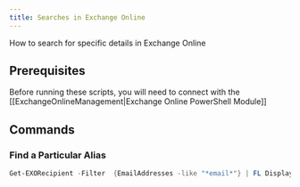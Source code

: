 ```yaml
---
title: Searches in Exchange Online
---
```


How to search for specific details in Exchange Online

## Prerequisites

Before running these scripts, you will need to connect with the [[ExchangeOnlineManagement|Exchange Online PowerShell Module]]

## Commands

### Find a Particular Alias

```PowerShell
Get-EXORecipient -Filter  {EmailAddresses -like "*email*"} | FL DisplayName,EmailAddresses
```
